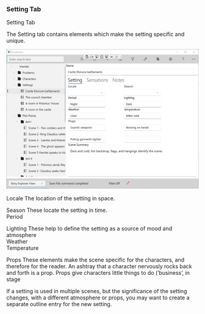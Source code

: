 ### Setting Tab ###
Setting Tab <br/>


The Setting tab contains elements which make the setting specific and unique. <br/>

![](Clipboard-Image-194.png)


Locale	The location of the setting in space. <br/>

Season	These locate the setting in time. <br/>
Period <br/>

Lighting	These help to define the setting as a source of mood and atmosphere <br/>
Weather <br/>
Temperature	 <br/>

Props	These elements make the scene specific for the characters, and therefore for the reader. An ashtray that a character nervously rocks back and forth is a prop. Props give characters little things to do (‘business’, in stage  <br/>

If a setting is used in multiple scenes, but the significance of the setting changes, with a different atmosphere or props, you may want to create a separate outline entry for the new setting. <br/>

